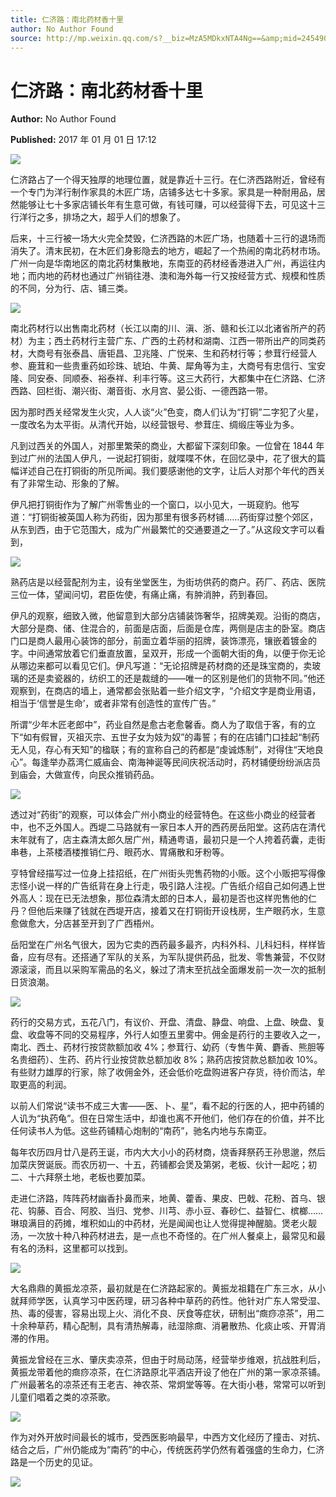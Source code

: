 ```yaml
---
title: 仁济路：南北药材香十里
author: No Author Found
source: http://mp.weixin.qq.com/s?__biz=MzA5MDkxNTA4Ng==&amp;mid=2454905104&amp;idx=1&amp;sn=9ec45bfab216a40b2e20c842aa5c1474&amp;chksm=87a22971b0d5a06741f3cf28df4b0668a23074fad3d606a60eb0a62053c033d58ae583ac62cb#rd
---
```


# 仁济路：南北药材香十里

**Author:** No Author Found

**Published:** 2017 年 01 月 01 日 17:12

![](http://mmbiz.qpic.cn/mmbiz_jpg/PJWG74pLsMY6VjSs8icl92DouG8adAGS0ibIkmicA6dYrXchQel1ic3LTtD572I9r9sbW2tOnBvpibgicAXRcdc4p5aA/0?wx_fmt=jpeg)

仁济路占了一个得天独厚的地理位置，就是靠近十三行。在仁济西路附近，曾经有一个专门为洋行制作家具的木匠广场，店铺多达七十多家。家具是一种耐用品，居然能够让七十多家店铺长年有生意可做，有钱可赚，可以经营得下去，可见这十三行洋行之多，排场之大，超乎人们的想象了。

后来，十三行被一场大火完全焚毁，仁济西路的木匠广场，也随着十三行的退场而消失了。清末民初，在木匠们身影隐去的地方，崛起了一个热闹的南北药材市场。广州一向是华南地区的南北药材集散地，东南亚的药材经香港进入广州，再运往内地；而内地的药材也通过广州销往港、澳和海外每一行又按经营方式、规模和性质的不同，分为行、店、铺三类。

![](http://mmbiz.qpic.cn/mmbiz_jpg/PJWG74pLsMbAYBBcMKK3BtfJ1ibMQqsKe5V5fS5ABrFxhfqwNVPppTdzmibWoMLkGsh32pUo87d5yD5FZibXT2Rjw/0?wx_fmt=jpeg)

南北药材行以出售南北药材（长江以南的川、滇、浙、赣和长江以北诸省所产的药材）为主；西土药材行主营广东、广西的土药材和湖南、江西一带所出产的同类药材，大商号有张泰昌、唐钜昌、卫兆隆、广悦来、生和药材行等；参茸行经营人参、鹿茸和一些贵重药如珍珠、琥珀、牛黄、犀角等为主，大商号有忠信行、宝安隆、同安泰、同顺泰、裕泰祥、利丰行等。这三大药行，大都集中在仁济路、仁济西路、回栏街、潮兴街、潮音街、水月宫、晏公街、一德西路一带。

因为那时西关经常发生火灾，人人谈“火”色变，商人们认为“打铜”二字犯了火星，一度改名为太平街。从清代开始，以经营银号、参茸庄、绸缎庄等业为多。

凡到过西关的外国人，对那里繁荣的商业，大都留下深刻印象。一位曾在 1844 年到过广州的法国人伊凡，一说起打铜街，就喋喋不休，在回忆录中，花了很大的篇幅详述自己在打铜街的所见所闻。我们要感谢他的文字，让后人对那个年代的西关有了非常生动、形象的了解。

伊凡把打铜街作为了解广州零售业的一个窗口，以小见大，一斑窥豹。他写道：“打铜街被英国人称为药街，因为那里有很多药材铺……药街穿过整个郊区，从东到西，由于它范围大，成为广州最繁忙的交通要道之一了。”从这段文字可以看到，

![](http://mmbiz.qpic.cn/mmbiz_jpg/PJWG74pLsMbAYBBcMKK3BtfJ1ibMQqsKeOX89dUibgpn1NezSQQ57XEicCAElq0BLe8bibrOtYZ4eKNekvfAbYVMiaw/0?wx_fmt=jpeg)

熟药店是以经营配剂为主，设有坐堂医生，为街坊供药的商户。药厂、药店、医院三位一体，望闻问切，君臣佐使，有痛止痛，有肿消肿，药到春回。

伊凡的观察，细致入微，他留意到大部分店铺装饰奢华，招牌美观。沿街的商店，大部分是商、储、住混合的，前面是店面，后面是仓库，两侧是店主的卧室。商店门口是商人最用心装饰的部分，前面立着华丽的招牌，装饰漂亮，镶嵌着镀金的字。中间通常放着它们垂直放置，呈双开，形成一个面朝大街的角，以便于你无论从哪边来都可以看见它们。伊凡写道：“无论招牌是药材商的还是珠宝商的，卖玻璃的还是卖瓷器的，纺织工的还是裁缝的——唯一的区别是他们的货物不同。”他还观察到，在商店的墙上，通常都会张贴着一些介绍文字，“介绍文字是商业用语，相当于‘信誉是生命’，或者非常有创造性的宣传广告。”

所谓“少年木匠老郎中”，药业自然是愈古老愈馨香。商人为了取信于客，有的立下“如有假冒，灭祖灭宗、五世子女为妓为奴”的毒誓；有的在店铺门口挂起“制药无人见，存心有天知”的楹联；有的宣称自己的药都是“虔诚炼制”，对得住“天地良心”。每逢举办荔湾仁威庙会、南海神诞等民间庆祝活动时，药材铺便纷纷派店员到庙会，大做宣传，向民众推销药品。

![](http://mmbiz.qpic.cn/mmbiz_jpg/PJWG74pLsMbAYBBcMKK3BtfJ1ibMQqsKexZYichY350rAhJ11MgoliaNM7pVQj6I0Ha4k3jMszlVSAypKo2ygEG9w/0?wx_fmt=jpeg)

透过对“药街”的观察，可以体会广州小商业的经营特色。在这些小商业的经营者中，也不乏外国人。西堤二马路就有一家日本人开的西药房岳阳堂。这药店在清代末年就有了，店主森清太郎久居广州，精通粤语，最初只是一个人挎着药囊，走街串巷，上茶楼酒楼推销仁丹、眼药水、胃痛散和牙粉等。

亨特曾经描写过一位身上挂招纸，在广州街头兜售药物的小贩。这个小贩把写得像志怪小说一样的广告纸背在身上行走，吸引路人注视。广告纸介绍自己如何遇上世外高人：现在已无法想象，那位森清太郎的日本人，最初是否也这样兜售他的仁丹？但他后来赚了钱就在西堤开店，接着又在打铜街开设栈房，生产眼药水，生意愈做愈大，分店甚至开到了广西梧州。

岳阳堂在广州名气很大，因为它卖的西药最多最齐，内科外科、儿科妇科，样样皆备，应有尽有。还搭通了军队的关系，为军队提供药品，批发、零售兼营，不仅财源滚滚，而且以采购军需品的名义，躲过了清末至抗战全面爆发前一次一次的抵制日货浪潮。

![](http://mmbiz.qpic.cn/mmbiz_jpg/PJWG74pLsMbAYBBcMKK3BtfJ1ibMQqsKeXfgGc8nGGB00TtjK0dEwUWiaF7Qv6kLBNWjg0k2I5qmnjUHSpYsdEwA/0?wx_fmt=jpeg)

药行的交易方式，五花八门，有议价、开盘、清盘、静盘、响盘、上盘、映盘、复盘、收盘等不同的交易程序，外行人如堕五里雾中。佣金是药行的主要收入之一，南北、西土、药材行按贷款额加收 4%；参茸行、幼药（专售牛黄、麝香、熊胆等名贵细药）、生药、药片行业按贷款总额加收 8%；熟药店按贷款总额加收 10%。有些财力雄厚的行家，除了收佣金外，还会低价吃盘购进客户存货，待价而沽，牟取更高的利润。

以前人们常说“读书不成三大害——医、卜、星”，看不起的行医的人，把中药铺的人讥为“执药龟”。但在日常生活中，却谁也离不开他们，他们存在的价值，并不比任何读书人为低。这些药铺精心炮制的“南药”，驰名内地与东南亚。

每年农历四月廿八是药王诞，市内大大小小的药材商，烧香拜祭药王孙思邈，然后加菜庆贺诞辰。而农历初一、十五，药铺都会煲及第粥，老板、伙计一起吃；初二、十六拜祭土地，老板也要加菜。

走进仁济路，阵阵药材幽香扑鼻而来，地黄、藿香、果皮、巴戟、花粉、首乌、银花、钩藤、百合、阿胶、当归、党参、川芎、赤小豆、春砂仁、益智仁、槟榔……琳琅满目的药摊，堆积如山的中药材，光是闻闻也让人觉得提神醒脑。煲老火靓汤，一次放十种八种药材进去，是一点也不奇怪的。在广州人餐桌上，最常见和最有名的汤料，这里都可以找到。

![](http://mmbiz.qpic.cn/mmbiz_jpg/PJWG74pLsMbAYBBcMKK3BtfJ1ibMQqsKethOqhthHib3x0YSRJ5QDrxkrOWZUOu95s6bicMXaYy1TNK7qceeA8huA/0?wx_fmt=jpeg)

大名鼎鼎的黄振龙凉茶，最初就是在仁济路起家的。黄振龙祖籍在广东三水，从小就拜师学医，认真学习中医药理，研习各种中草药的药性。他针对广东人常受湿、热、毒的侵害，容易出现上火、消化不良、厌食等症状，研制出“癍痧凉茶”，用二十余种草药，精心配制，具有清热解毒，祛湿除癍、消暑散热、化痰止咳、开胃消滞的作用。

黄振龙曾经在三水、肇庆卖凉茶，但由于时局动荡，经营举步维艰，抗战胜利后，黄振龙带着他的癍痧凉茶，在仁济路原北平酒店开设了他在广州的第一家凉茶铺。广州最著名的凉茶还有王老吉、神农茶、常炯堂等等。在大街小巷，常常可以听到儿童们唱着之类的凉茶歌。

![](http://mmbiz.qpic.cn/mmbiz_jpg/PJWG74pLsMbAYBBcMKK3BtfJ1ibMQqsKe8CPiaxqOXutP5KnusIrUkWyFwkQvWEY7SO8Og5oGqowRTZgQr7RyZiaw/0?wx_fmt=jpeg)

作为对外开放时间最长的城市，受西医影响最早，中西方文化经历了撞击、对抗、结合之后，广州仍能成为“南药”的中心，传统医药学仍然有着强盛的生命力，仁济路是一个历史的见证。

![](http://mmbiz.qpic.cn/mmbiz_gif/PJWG74pLsMYf2b50xFTbTsibmjv5gNVOx0WJKjAxnCMLPMTc6Ofg5xtQ4IbdOME8K4hNfnWUtQcdJXBQRWvkCwg/0?wx_fmt=gif)
